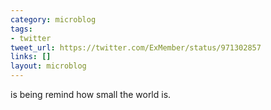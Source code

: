 ```yaml
---
category: microblog
tags:
- twitter
tweet_url: https://twitter.com/ExMember/status/971302857
links: []
layout: microblog
---
```

is being remind how small the world is.
